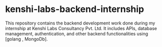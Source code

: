 # kenshi-labs-backend-internship
This repository contains the backend development work done during my internship at Kenshi Labs Consultancy Pvt. Ltd. It includes APIs, database management, authentication, and other backend functionalities using [golang , MongoDb].
